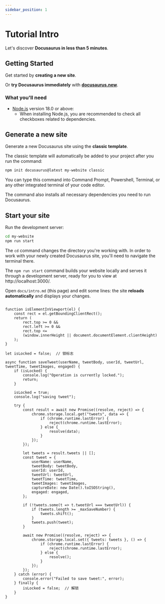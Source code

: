 ```yaml
---
sidebar_position: 1
---
```


# Tutorial Intro

Let's discover **Docusaurus in less than 5 minutes**.

## Getting Started

Get started by **creating a new site**.

Or **try Docusaurus immediately** with **[docusaurus.new](https://docusaurus.new)**.

### What you'll need

- [Node.js](https://nodejs.org/en/download/) version 18.0 or above:
  - When installing Node.js, you are recommended to check all checkboxes related to dependencies.

## Generate a new site

Generate a new Docusaurus site using the **classic template**.

The classic template will automatically be added to your project after you run the command:

```bash
npm init docusaurus@latest my-website classic
```

You can type this command into Command Prompt, Powershell, Terminal, or any other integrated terminal of your code editor.

The command also installs all necessary dependencies you need to run Docusaurus.

## Start your site

Run the development server:

```bash
cd my-website
npm run start
```

The `cd` command changes the directory you're working with. In order to work with your newly created Docusaurus site, you'll need to navigate the terminal there.

The `npm run start` command builds your website locally and serves it through a development server, ready for you to view at http://localhost:3000/.

Open `docs/intro.md` (this page) and edit some lines: the site **reloads automatically** and displays your changes.







```

function isElementInViewport(el) {
	const rect = el.getBoundingClientRect();
	return (
		rect.top >= 0 &&
		rect.left >= 0 &&
		rect.top <=
		(window.innerHeight || document.documentElement.clientHeight)
	);
}

let isLocked = false;  // 锁标志

async function saveTweet(userName, tweetBody, userId, tweetUrl, tweetTime, tweetImages, engaged) {
    if (isLocked) {
        console.log("Operation is currently locked.");
        return;
    }

    isLocked = true;
    console.log("saving tweet");

    try {
        const result = await new Promise((resolve, reject) => {
            chrome.storage.local.get("tweets", data => {
                if (chrome.runtime.lastError) {
                    reject(chrome.runtime.lastError);
                } else {
                    resolve(data);
                }
            });
        });

        let tweets = result.tweets || [];
        const tweet = {
            userName: userName,
            tweetBody: tweetBody,
            userId: userId,
            tweetUrl: tweetUrl,
            tweetTime: tweetTime,
            tweetImages: tweetImages,
            captureDate: new Date().toISOString(),
            engaged: engaged,
        };

        if (!tweets.some(t => t.tweetUrl === tweetUrl)) {
            if (tweets.length >= _maxSaveNumber) {
                tweets.shift();
            }
            tweets.push(tweet);
        }

        await new Promise((resolve, reject) => {
            chrome.storage.local.set({ tweets: tweets }, () => {
                if (chrome.runtime.lastError) {
                    reject(chrome.runtime.lastError);
                } else {
                    resolve();
                }
            });
        });
    } catch (error) {
        console.error("Failed to save tweet:", error);
    } finally {
        isLocked = false;  // 解锁
    }
}
```

